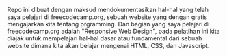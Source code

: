Repo ini dibuat dengan maksud mendokumentasikan hal-hal yang telah saya pelajari di freecodecamp.org, sebuah website yang dengan gratis mengajarkan kita tentang prgramming.
Dan bagian yang saya pelajari di freecodecamp.org adalah "Responsive Web Design", pada pelatihan ini kita diajak untuk mempelajari hal-hal dasar atau fundamental dari sebuah website dimana kita akan belajar mengenai HTML, CSS, dan Javascript.
